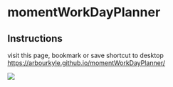 # momentWorkDayPlanner

## Instructions

visit this page, bookmark or save shortcut to desktop https://arbourkyle.github.io/momentWorkDayPlanner/


![](./assets/img/momentWorkDayPlanner.jpg)
